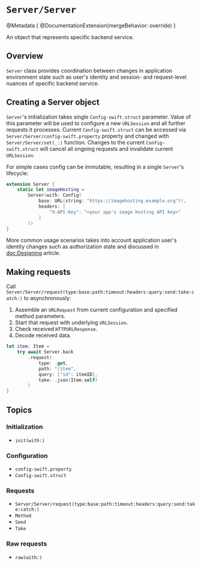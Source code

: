 # ``Server/Server``

@Metadata {
    @DocumentationExtension(mergeBehavior: override)
}

An object that represents specific backend service.

## Overview

`Server` class provides coordination between changes in application environment state such as user's identity and session- and request-level nuances of specific backend service.

## Creating a Server object

`Server`'s initialization takes single ``Config-swift.struct`` parameter. Value of this parameter will be used to configure a new `URLSession` and all further requests it processes. Current ``Config-swift.struct`` can be accessed via ``Server/Server/config-swift.property`` property and changed with ``Server/Server/set(_:)`` function. Changes to the current ``Config-swift.struct`` will cancel all ongoing requests and invalidate current `URLSession`.

For simple cases config can be immutable, resulting in a single `Server`'s lifecycle:

```swift
extension Server {
    static let imageHosting =
        Server(with: Config(
            base: URL(string: "https://imagehosting.example.org")!,
            headers: [
                "X-API-Key": "<your app's image hosting API key>"
            ]
        ))
}
```

More common usage scenarios takes into account application user's identity changes such as authorization state and discussed in <doc:Designing> article.

## Making requests

Call ``Server/Server/request(type:base:path:timeout:headers:query:send:take:catch:)`` to asynchronously:

1. Assemble an `URLRequest` from current configuration and specified method parameters.
2. Start that request with underlying `URLSession`.
3. Check received `HTTPURLResponse`.
4. Decode received data.

```swift
let item: Item =
    try await Server.back
        .request(
            type: .get,
            path: "/item",
            query: ["id": itemID],
            take: .json(Item.self)
        )
}
```

## Topics

### Initialization

- ``init(with:)``

### Configuration

- ``config-swift.property``
- ``Config-swift.struct``

### Requests

- ``Server/Server/request(type:base:path:timeout:headers:query:send:take:catch:)``
- ``Method``
- ``Send``
- ``Take``

### Raw requests

- ``raw(with:)``
